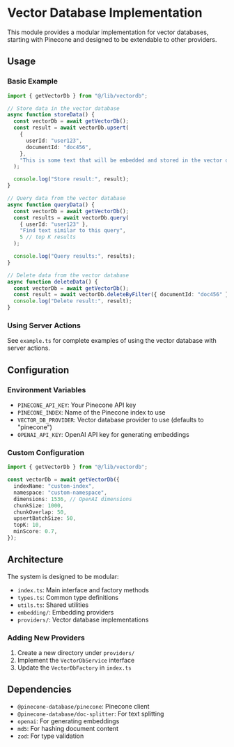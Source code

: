 # Vector Database Implementation

This module provides a modular implementation for vector databases, starting with Pinecone and designed to be extendable to other providers.

## Usage

### Basic Example

```typescript
import { getVectorDb } from "@/lib/vectordb";

// Store data in the vector database
async function storeData() {
  const vectorDb = await getVectorDb();
  const result = await vectorDb.upsert(
    {
      userId: "user123",
      documentId: "doc456",
    },
    "This is some text that will be embedded and stored in the vector database."
  );

  console.log("Store result:", result);
}

// Query data from the vector database
async function queryData() {
  const vectorDb = await getVectorDb();
  const results = await vectorDb.query(
    { userId: "user123" },
    "Find text similar to this query",
    5 // top K results
  );

  console.log("Query results:", results);
}

// Delete data from the vector database
async function deleteData() {
  const vectorDb = await getVectorDb();
  const result = await vectorDb.deleteByFilter({ documentId: "doc456" });
  console.log("Delete result:", result);
}
```

### Using Server Actions

See `example.ts` for complete examples of using the vector database with server actions.

## Configuration

### Environment Variables

- `PINECONE_API_KEY`: Your Pinecone API key
- `PINECONE_INDEX`: Name of the Pinecone index to use
- `VECTOR_DB_PROVIDER`: Vector database provider to use (defaults to "pinecone")
- `OPENAI_API_KEY`: OpenAI API key for generating embeddings

### Custom Configuration

```typescript
import { getVectorDb } from "@/lib/vectordb";

const vectorDb = await getVectorDb({
  indexName: "custom-index",
  namespace: "custom-namespace",
  dimensions: 1536, // OpenAI dimensions
  chunkSize: 1000,
  chunkOverlap: 50,
  upsertBatchSize: 50,
  topK: 10,
  minScore: 0.7,
});
```

## Architecture

The system is designed to be modular:

- `index.ts`: Main interface and factory methods
- `types.ts`: Common type definitions
- `utils.ts`: Shared utilities
- `embedding/`: Embedding providers
- `providers/`: Vector database implementations

### Adding New Providers

1. Create a new directory under `providers/`
2. Implement the `VectorDbService` interface
3. Update the `VectorDbFactory` in `index.ts`

## Dependencies

- `@pinecone-database/pinecone`: Pinecone client
- `@pinecone-database/doc-splitter`: For text splitting
- `openai`: For generating embeddings
- `md5`: For hashing document content
- `zod`: For type validation
